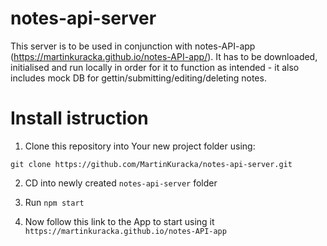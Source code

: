 # notes-api-server

This server is to be used in conjunction with notes-API-app (https://martinkuracka.github.io/notes-API-app/). It has to be downloaded, initialised and run locally in order for it to function as intended - it also includes mock DB for gettin/submitting/editing/deleting notes.

# Install istruction

1. Clone this repository into Your new project folder using:

``git clone https://github.com/MartinKuracka/notes-api-server.git``

2. CD into newly created ``notes-api-server`` folder

3. Run ``npm start``

4. Now follow this link to the App to start using it
``https://martinkuracka.github.io/notes-API-app``
